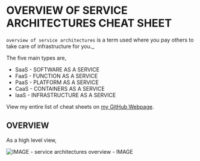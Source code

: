 # OVERVIEW OF SERVICE ARCHITECTURES CHEAT SHEET

`overview of service architectures` is a term used where you pay others
to take care of infrastructure for you._

The five main types are,

* SaaS - SOFTWARE AS A SERVICE
* FaaS - FUNCTION AS A SERVICE
* PaaS - PLATFORM AS A SERVICE
* CaaS - CONTAINERS AS A SERVICE
* IaaS - INFRASTRUCTURE AS A SERVICE

View my entire list of cheat sheets on
[my GitHub Webpage](https://jeffdecola.github.io/my-cheat-sheets/).

## OVERVIEW

As a high level view,

![IMAGE - service architectures overview - IMAGE](../../../..docs/pics/service-architectures-overview.jpg)

